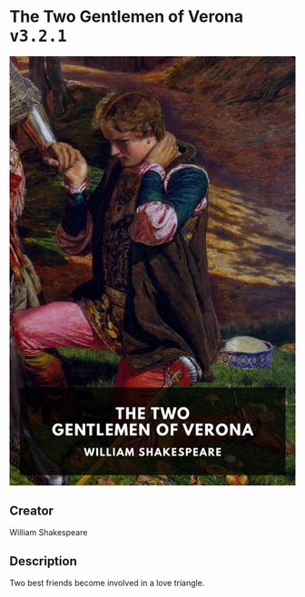 
# The Two Gentlemen of Verona <kbd>v3.2.1</kbd>

<center>
  <img src="./cover-1024.jpg"/>
</center>

## Creator
William Shakespeare

## Description
Two best friends become involved in a love triangle.
